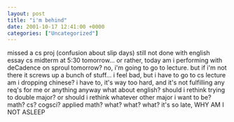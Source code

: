 ```yaml
---
layout: post
title: "i'm behind"
date: 2001-10-17 12:41:00 +0000
categories: ["Uncategorized"]
---
```


missed a cs proj (confusion about slip days)
still not done with english essay
cs midterm at 5:30 tomorrow... or rather, today
am i performing with deCadence on sproul tomorrow? no, i'm going to go to lecture. but if i'm not there it screws up a bunch of stuff... i feel bad, but i have to go to cs lecture
am i dropping chinese? i have to, it's way too hard, and it's not fulfilling any req's for me or anything anyway
what about english? should i rethink trying to double major?
or should i rethink whatever other major i want to be? math? cs? cogsci? applied math? what? what? what?
it's so late, WHY AM I NOT ASLEEP